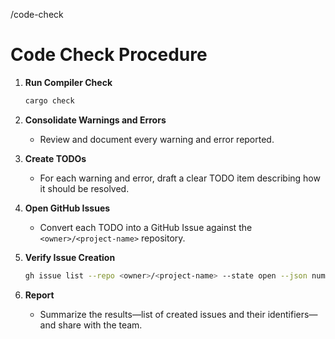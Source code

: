 /code-check
# Code Check Procedure

1. **Run Compiler Check**
   ```bash
   cargo check
   ```

2. **Consolidate Warnings and Errors**
   - Review and document every warning and error reported.

3. **Create TODOs**
   - For each warning and error, draft a clear TODO item describing how it should be resolved.

4. **Open GitHub Issues**
   - Convert each TODO into a GitHub Issue against the `<owner>/<project-name>` repository.

5. **Verify Issue Creation**
   ```bash
   gh issue list --repo <owner>/<project-name> --state open --json number,title
   ```

6. **Report**
   - Summarize the results—list of created issues and their identifiers—and share with the team.
```
